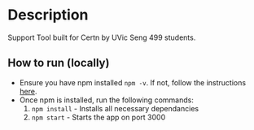 # Description
Support Tool built for Certn by UVic Seng 499 students.

## How to run (locally)

- Ensure you have npm installed `npm -v`. If not, follow the instructions [here](https://docs.npmjs.com/downloading-and-installing-node-js-and-npm).
- Once npm is installed, run the following commands:
    1. `npm install` - Installs all necessary dependancies
    2. `npm start` - Starts the app on port 3000